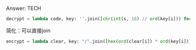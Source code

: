 Answer: TECH

```python
decrypt = lambda code, key: ''.join([chr(int(s, 16) // ord(key[i])) for i, s in enumerate(code.split('/'))])
```

简化：可以直接join
```python
encrypt = lambda clear, key: "/".join([hex(ord(clear[i]) * ord(key[i]))[2:] for i in range(4)])
```

